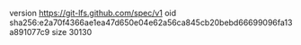 version https://git-lfs.github.com/spec/v1
oid sha256:e2a70f4366ae1ea47d650e04e62a56ca845cb20bebd66699096fa13a891077c9
size 30130
